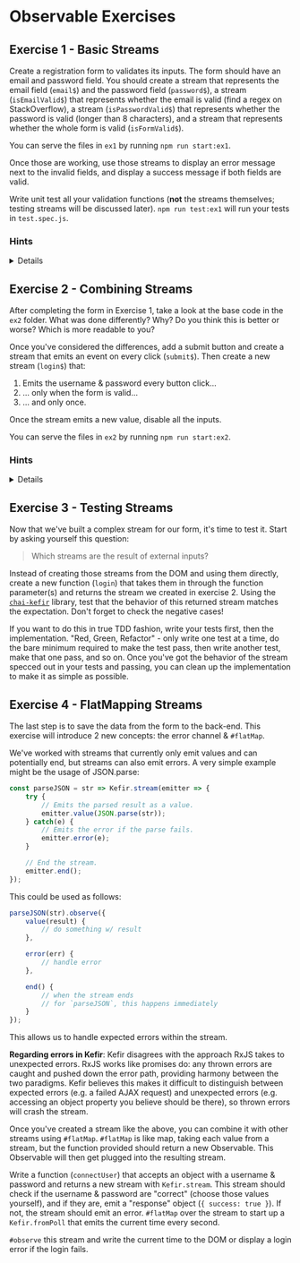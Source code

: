 # Observable Exercises

## Exercise 1 - Basic Streams

Create a registration form to validates its inputs. The form should have an email and password field. You should create a stream that represents the email field (`email$`) and the password field (`password$`), a stream (`isEmailValid$`) that represents whether the email is valid (find a regex on StackOverflow), a stream (`isPasswordValid$`) that represents whether the password is valid (longer than 8 characters), and a stream that represents whether the whole form is valid (`isFormValid$`).

You can serve the files in `ex1` by running `npm run start:ex1`.

Once those are working, use those streams to display an error message next to the invalid fields, and display a success message if both fields are valid.

Write unit test all your validation functions (**not** the streams themselves; testing streams will be discussed later). `npm run test:ex1` will run your tests in `test.spec.js`.

### Hints

<details>
<ol>
<li>Use <code>combine</code> to derive values from existing streams.</li>
<li>Use <code>#merge(Kefir.constant(initial))</code> to give your stream an initial value. (Sidenote: This because of the difference between Streams & Properties in Kefir. This will be covered later.)</li>
<li>Use <code>#log</code> to test your streams are working correctly.</li>
</ol>
</details>

## Exercise 2 - Combining Streams

After completing the form in Exercise 1, take a look at the base code in the `ex2` folder. What was done differently? Why? Do you think this is better or worse? Which is more readable to you?

Once you've considered the differences, add a submit button and create a stream that emits an event on every click (`submit$`). Then create a new stream (`login$`) that:

1. Emits the username & password every button click...
2. ... only when the form is valid...
3. ... and only once.

Once the stream emits a new value, disable all the inputs.

You can serve the files in `ex2` by running `npm run start:ex2`.

### Hints

<details>
<ol>
<li>Use <code>#sampledBy</code> to take a value from one stream when another emits a value.</li>
<li>Use <code>#filteredBy</code> to remove values from one stream based on the latest value from another stream.</li>
<li>Use <code>#take</code> to limit the number of values emitted from a stream.</li>
</ol>
</details>

## Exercise 3 - Testing Streams

Now that we've built a complex stream for our form, it's time to test it. Start by asking yourself this question:

> Which streams are the result of external inputs?

Instead of creating those streams from the DOM and using them directly, create a new function (`login`) that takes them in through the function parameter(s) and returns the stream we created in exercise 2. Using the [`chai-kefir`](https://github.com/kefirjs/chai-kefir) library, test that the behavior of this returned stream matches the expectation. Don't forget to check the negative cases!

If you want to do this in true TDD fashion, write your tests first, then the implementation. "Red, Green, Refactor" - only write one test at a time, do the bare minimum required to make the test pass, then write another test, make that one pass, and so on. Once you've got the behavior of the stream specced out in your tests and passing, you can clean up the implementation to make it as simple as possible.

## Exercise 4 - FlatMapping Streams

The last step is to save the data from the form to the back-end. This exercise will introduce 2 new concepts: the error channel & `#flatMap`.

We've worked with streams that currently only emit values and can potentially end, but streams can also emit errors. A very simple example might be the usage of JSON.parse:

```js
const parseJSON = str => Kefir.stream(emitter => {
    try {
        // Emits the parsed result as a value.
        emitter.value(JSON.parse(str));
    } catch(e) {
        // Emits the error if the parse fails.
        emitter.error(e);
    }

    // End the stream.
    emitter.end();
});
```

This could be used as follows:

```js
parseJSON(str).observe({
    value(result) {
        // do something w/ result
    },

    error(err) {
        // handle error
    },

    end() {
        // when the stream ends
        // for `parseJSON`, this happens immediately
    }
});
```

This allows us to handle expected errors within the stream.

**Regarding errors in Kefir**: Kefir disagrees with the approach RxJS takes to unexpected errors. RxJS works like promises do: any thrown errors are caught and pushed down the error path, providing harmony between the two paradigms. Kefir believes this makes it difficult to distinguish between expected errors (e.g. a failed AJAX request) and unexpected errors (e.g. accessing an object property you believe should be there), so thrown errors will crash the stream.

Once you've created a stream like the above, you can combine it with other streams using `#flatMap`. `#flatMap` is like map, taking each value from a stream, but the function provided should return a new Observable. This Observable will then get plugged into the resulting stream.

Write a function (`connectUser`) that accepts an object with a username & password and returns a new stream with `Kefir.stream`. This stream should check if the username & password are "correct" (choose those values yourself), and if they are, emit a "response" object (`{ success: true }`). If not, the stream should emit an error. `#flatMap` over the stream to start up a `Kefir.fromPoll` that emits the current time every second.

`#observe` this stream and write the current time to the DOM or display a login error if the login fails.
